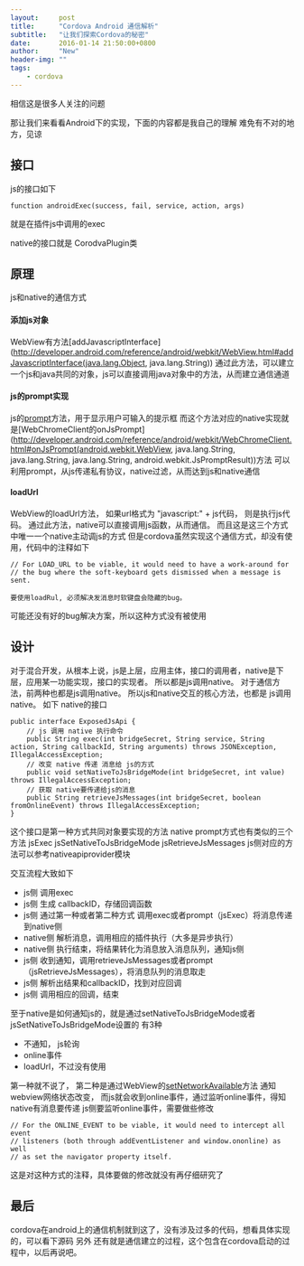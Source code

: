 ```yaml
---
layout:     post
title:      "Cordova Android 通信解析"
subtitle:   "让我们探索Cordova的秘密"
date:       2016-01-14 21:50:00+0800
author:     "New"
header-img: ""
tags:
    - cordova
---
```


相信这是很多人关注的问题

那让我们来看看Android下的实现，下面的内容都是我自己的理解 难免有不对的地方，见谅

## 接口
js的接口如下

    function androidExec(success, fail, service, action, args)

就是在插件js中调用的exec

native的接口就是 CorodvaPlugin类

## 原理

js和native的通信方式

#### 添加js对象

WebView有方法[addJavascriptInterface](http://developer.android.com/reference/android/webkit/WebView.html#addJavascriptInterface(java.lang.Object, java.lang.String))
通过此方法，可以建立一个js和java共同的对象，js可以直接调用java对象中的方法，从而建立通信通道

#### js的prompt实现

js的[prompt](http://www.w3school.com.cn/jsref/met_win_prompt.asp)方法，用于显示用户可输入的提示框
而这个方法对应的native实现就是[WebChromeClient的onJsPrompt](http://developer.android.com/reference/android/webkit/WebChromeClient.html#onJsPrompt(android.webkit.WebView, java.lang.String, java.lang.String, java.lang.String, android.webkit.JsPromptResult))方法
可以利用prompt，从js传递私有协议，native过滤，从而达到js和native通信

#### loadUrl

WebView的loadUrl方法， 如果url格式为 "javascript:" + js代码， 则是执行js代码。
通过此方法，native可以直接调用js函数，从而通信。
而且这是这三个方式中唯一一个native主动调js的方式
但是cordova虽然实现这个通信方式，却没有使用，代码中的注释如下

    // For LOAD_URL to be viable, it would need to have a work-around for
    // the bug where the soft-keyboard gets dismissed when a message is sent.

    要使用loadRul, 必须解决发消息时软键盘会隐藏的bug。

可能还没有好的bug解决方案，所以这种方式没有被使用

## 设计

对于混合开发，从根本上说，js是上层，应用主体，接口的调用者，native是下层，应用某一功能实现，接口的实现者。
所以都是js调用native。
对于通信方法，前两种也都是js调用native。
所以js和native交互的核心方法，也都是 js调用native。
如下
native的接口

    public interface ExposedJsApi {
        // js 调用 native 执行命令
        public String exec(int bridgeSecret, String service, String action, String callbackId, String arguments) throws JSONException, IllegalAccessException;
        // 改变 native 传递 消息给 js的方式
        public void setNativeToJsBridgeMode(int bridgeSecret, int value) throws IllegalAccessException;
        // 获取 native要传递给js的消息
        public String retrieveJsMessages(int bridgeSecret, boolean fromOnlineEvent) throws IllegalAccessException;
    }

这个接口是第一种方式共同对象要实现的方法
native prompt方式也有类似的三个方法 jsExec jsSetNativeToJsBridgeMode jsRetrieveJsMessages
js侧对应的方法可以参考nativeapiprovider模块

交互流程大致如下

- js侧 调用exec
- js侧 生成 callbackID，存储回调函数
- js侧 通过第一种或者第二种方式 调用exec或者prompt（jsExec）将消息传递到native侧
- native侧 解析消息，调用相应的插件执行（大多是异步执行）
- native侧 执行结束，将结果转化为消息放入消息队列，通知js侧
- js侧 收到通知，调用retrieveJsMessages或者prompt（jsRetrieveJsMessages），将消息队列的消息取走
- js侧 解析出结果和callbackID，找到对应回调
- js侧 调用相应的回调，结束

至于native是如何通知js的，就是通过setNativeToJsBridgeMode或者jsSetNativeToJsBridgeMode设置的
有3种

- 不通知， js轮询
- online事件
- loadUrl，不过没有使用

第一种就不说了，
第二种是通过WebView的[setNetworkAvailable](http://developer.android.com/reference/android/webkit/WebView.html#setNetworkAvailable(boolean))方法
通知webview网络状态改变，
而js就会收到online事件，通过监听online事件，得知native有消息要传递
js侧要监听online事件，需要做些修改

    // For the ONLINE_EVENT to be viable, it would need to intercept all event
    // listeners (both through addEventListener and window.ononline) as well
    // as set the navigator property itself.

这是对这种方式的注释，具体要做的修改就没有再仔细研究了

## 最后

cordova在android上的通信机制就到这了，没有涉及过多的代码，想看具体实现的，可以看下源码
另外 还有就是通信建立的过程，这个包含在cordova启动的过程中，以后再说吧。





